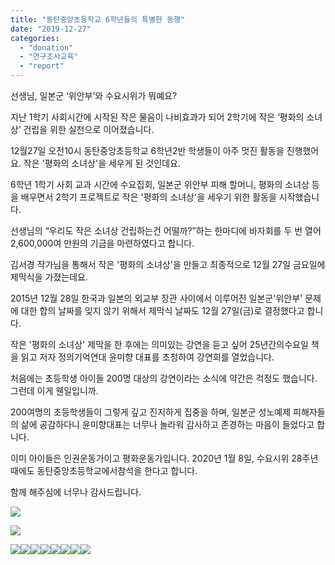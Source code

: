 ```yaml
---
title: "동탄중앙초등학교 6학년들의 특별한 동행"
date: "2019-12-27"
categories: 
  - "donation"
  - "연구조사교육"
  - "report"
---
```


선생님, 일본군 ‘위안부’와 수요시위가 뭐예요?

지난 1학기 사회시간에 시작된 작은 물음이 나비효과가 되어 2학기에 작은 ‘평화의 소녀상’ 건립을 위한 실천으로 이어졌습니다.

12월27일 오전10시 동탄중앙초등학교 6학년2반 학생들이 아주 멋진 활동을 진행했어요. 작은 '평화의 소녀상'을 세우게 된 것인데요.

6학년 1학기 사회 교과 시간에 수요집회, 일본군 위안부 피해 할머니, 평화의 소녀상 등을 배우면서 2학기 프로젝트로 작은 '평화의 소녀상'을 세우기 위한 활동을 시작했습니다.

선생님의 “우리도 작은 소녀상 건립하는건 어떨까?”하는 한마디에 바자회를 두 번 열어 2,600,000여 만원의 기금을 마련하였다고 합니다.

김서경 작가님을 통해서 작은 '평화의 소녀상'을 만들고 최종적으로 12월 27일 금요일에 제막식을 가졌는데요.

2015년 12월 28일 한국과 일본의 외교부 장관 사이에서 이루어진 일본군'위안부' 문제에 대한 합의 날짜를 잊지 않기 위해서 제막식 날짜도 12월 27일(금)로 결정했다고 합니다.

작은 '평화의 소녀상' 제막을 한 후에는 의미있는 강연을 듣고 싶어 25년간의수요일 책을 읽고 저자 정의기억연대 윤미향 대표를 초청하여 강연회를 열었습니다.

처음에는 초등학생 아이들 200명 대상의 강연이라는 소식에 약간은 걱정도 했습니다. 그런데 이게 웬일입니까.

200여명의 초등학생들이 그렇게 깊고 진지하게 집중을 하며, 일본군 성노예제 피해자들의 삶에 공감하다니 윤미향대표는 너무나 놀라워 감사하고 존경하는 마음이 들었다고 합니다.

이미 아이들은 인권운동가이고 평화운동가입니다. 2020년 1월 8일, 수요시위 28주년때에도 동탄중앙초등학교에서참석을 한다고 합니다.

함께 해주심에 너무나 감사드립니다.

![](https://womenandwar.net/kr/wp-content/uploads/2019/12/80276570_2888210487876612_4655509764476764160_o.jpg)

![](https://womenandwar.net/kr/wp-content/uploads/2019/12/80402580_2889738497723811_1687008594899238912_o.jpg)

![](https://womenandwar.net/kr/wp-content/uploads/2019/12/80749371_2889741654390162_7315034349739442176_o.jpg)![](https://womenandwar.net/kr/wp-content/uploads/2019/12/80804039_2889738584390469_1708317143130439680_o.jpg)![](https://womenandwar.net/kr/wp-content/uploads/2019/12/80822740_2888210094543318_4715728358472679424_o.jpg)![](https://womenandwar.net/kr/wp-content/uploads/2019/12/81012412_2889738507723810_8294893110681403392_o.jpg)![](https://womenandwar.net/kr/wp-content/uploads/2019/12/81862965_2889741624390165_8603258276336893952_o.jpg)![](https://womenandwar.net/kr/wp-content/uploads/2019/12/photo_2019-12-27_13-52-12.jpg)![](https://womenandwar.net/kr/wp-content/uploads/2019/12/photo_2019-12-27_13-52-30.jpg)![](https://womenandwar.net/kr/wp-content/uploads/2019/12/photo_2019-12-27_13-59-07.jpg)
